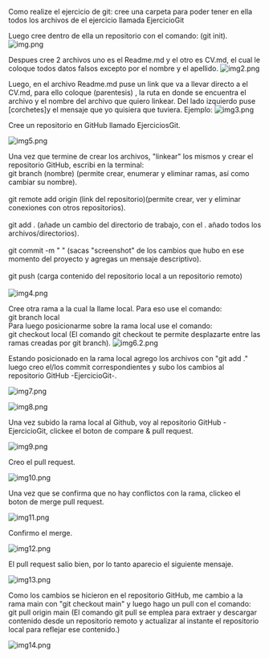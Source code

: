 Como realize el ejercicio de git:
cree una carpeta para poder tener en ella todos los archivos de el ejercicio llamada EjercicioGit


Luego cree dentro de ella un repositorio con el comando: (git init).
![img.png](Imagenes/img.png)

Despues cree 2 archivos uno es el Readme.md y el otro es CV.md, el cual le coloque todos datos
falsos excepto por el nombre y el apellido. 
![img2.png](Imagenes/img2.jpg)


Luego, en el archivo Readme.md puse un link que va a llevar directo a el CV.md, para ello 
coloque (parentesis) , la ruta en donde se encuentra el archivo y el nombre del archivo que
quiero linkear. Del lado izquierdo puse [corchetes]y el mensaje que yo quisiera que tuviera. 
Ejemplo:
![img3.png](Imagenes/img3.jpg)

Cree un repositorio en GitHub llamado EjerciciosGit.

![img5.png](Imagenes/img5.jpg)

Una vez que termine de crear los archivos, "linkear" los mismos y crear el repositorio GitHub, escribi en la terminal:<br/>
git branch (nombre) (permite crear, enumerar y eliminar ramas, así como cambiar su nombre). <br/>                             
git remote add origin (link del repositorio)(permite crear, ver y eliminar conexiones con otros repositorios). <br/>          
git add . (añade un cambio del directorio de trabajo, con el . añado todos los archivos/directorios). <br/>                
git commit -m " " (sacas "screenshot" de los cambios que hubo en ese momento del proyecto y agregas un mensaje descriptivo). <br/>
<br /> git push (carga contenido del repositorio local a un repositorio remoto)<br/>                                                
![img4.png](Imagenes/img4.jpg)

Cree otra rama a la cual la llame local. Para eso use el comando: <br/>
git branch local <br/>
Para luego posicionarme sobre la rama local use el comando:<br/> 
git checkout local (El comando git checkout te permite desplazarte entre las ramas creadas por git branch).
![img6.2.png](Imagenes/img6.2.jpg)

Estando posicionado en la rama local agrego los archivos con "git add ." luego creo el/los commit correspondientes y
subo los cambios al repositorio GitHub -EjercicioGit-.

![img7.png](Imagenes/img7.jpg)

![img8.png](Imagenes/img8.jpg)

Una vez subido la rama local al Github, voy al repositorio GitHub -EjercicioGit, clickee el boton de compare & pull request.

![img9.png](Imagenes/img9.jpg)

Creo el pull request.

![img10.png](Imagenes/img10.jpg)

Una vez que se confirma que no hay conflictos con la rama, clickeo el boton de merge pull request.

![img11.png](Imagenes/img11.jpg)

Confirmo el merge.

![img12.png](Imagenes/img12.jpg)

El pull request salio bien, por lo tanto aparecio el siguiente mensaje.

![img13.png](Imagenes/img13.jpg)

Como los cambios se hicieron en el repositorio GitHub, me cambio a la rama main con "git checkout main" y luego hago un pull
con el comando:<br/>
git pull origin main (El comando git pull se emplea para extraer y descargar contenido desde un repositorio remoto y actualizar al instante el repositorio local para reflejar ese contenido.)

![img14.png](Imagenes/img14.jpg)

